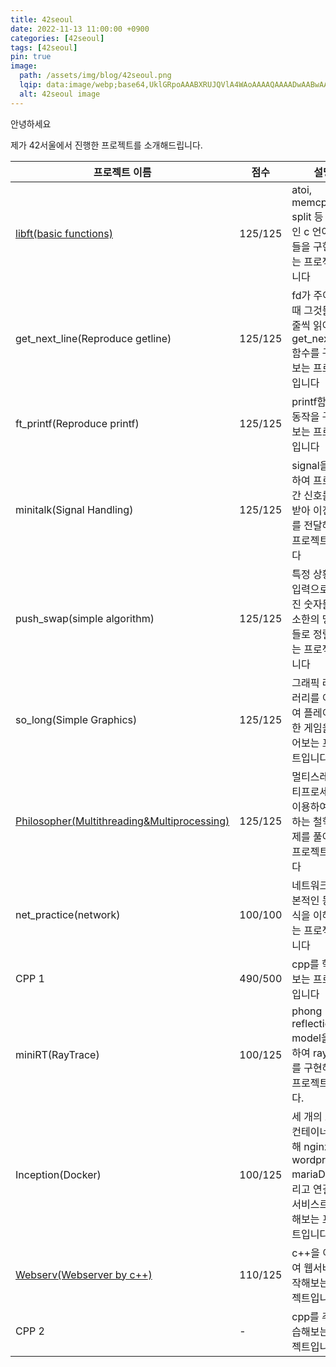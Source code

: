 ```yaml
---
title: 42seoul
date: 2022-11-13 11:00:00 +0900
categories: [42seoul]
tags: [42seoul]
pin: true
image:
  path: /assets/img/blog/42seoul.png
  lqip: data:image/webp;base64,UklGRpoAAABXRUJQVlA4WAoAAAAQAAAADwAABwAAQUxQSDIAAAARL0AmbZurmr57yyIiqE8oiG0bejIYEQTgqiDA9vqnsUSI6H+oAERp2HZ65qP/VIAWAFZQOCBCAAAA8AEAnQEqEAAIAAVAfCWkAALp8sF8rgRgAP7o9FDvMCkMde9PK7euH5M1m6VWoDXf2FkP3BqV0ZYbO6NA/VFIAAAA
  alt: 42seoul image
---
```


안녕하세요

제가 42서울에서 진행한 프로젝트를 소개해드립니다.

|프로젝트 이름|점수|설명|
|---|---|---|
|[libft(basic functions)](/posts/libft)|125/125|atoi, memcpy, split 등 기본적인 c 언어 함수들을 구현해보는 프로젝트입니다|
|get_next_line(Reproduce getline)|125/125|fd가 주어졌을 때 그것들을 한줄씩 읽어오는 get_next_line 함수를 구현해보는 프로젝트입니다|
|ft_printf(Reproduce printf)|125/125|printf함수의 동작을 구현해보는 프로젝트입니다|
|minitalk(Signal Handling)|125/125|signal을 이용하여 프로세스 간 신호를 주고받아 이진 정보를 전달해보는 프로젝트입니다|
|push_swap(simple algorithm)|125/125|특정 상황에서 입력으로 주어진 숫자들을 최소한의 명령어들로 정렬해보는 프로젝트입니다|
|so_long(Simple Graphics)|125/125|그래픽 라이브러리를 이용하여 플레이가능한 게임을 만들어보는 프로젝트입니다|
|[Philosopher(Multithreading&Multiprocessing)](/posts/Philosopher)|125/125|멀티스레딩/멀티프로세싱을 이용하여 식사하는 철학자 문제를 풀어보는 프로젝트입니다|
|net_practice(network)|100/100|네트워크의 기본적인 동작 방식을 이해해보는 프로젝트입니다|
|CPP 1|490/500|cpp를 학습해보는 프로젝트입니다|
|miniRT(RayTrace)|100/125|phong reflection model을 이용하여 raytrace를 구현해보는 프로젝트입니다.|
|Inception(Docker)|100/125|세 개의 도커 컨테이너를 통해 nginx, wordpress, mariaDB를 돌리고 연결하여 서비스르 제공해보는 프로젝트입니다.|
|[Webserv(Webserver by c++)](/posts/Webserv)|110/125|c++을 이용하여 웹서버를 제작해보는 프로젝트입니다.|
|CPP 2|-|cpp를 추가 학습해보는 프로젝트입니다|
